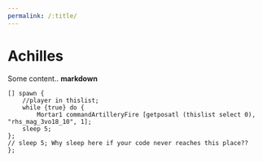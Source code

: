 ```yaml
---
permalink: /:title/
---
```


# Achilles
Some content..
**markdown**
```sqf
[] spawn {
    //player in thislist;
    while {true} do {
        Mortar1 commandArtilleryFire [getposatl (thislist select 0), "rhs_mag_3vo18_10", 1]; 
    sleep 5;
};
// sleep 5; Why sleep here if your code never reaches this place?? 
};
```
